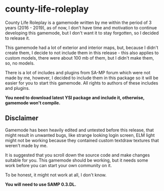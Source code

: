 # county-life-roleplay
County Life Roleplay is a gamemode written by me within the period of 3 years (2016 - 2019), as of now, I don't have time and motivation to continue developing this gamemode, but I don't want it to stay forgotten, so I decided to release it.

This gamemode had a lot of exterior and interior maps, but, because I didn't create them, I decide to not include them in this release - this also applies to custom models, there were about 100 mb of them, but I didn't make them, so, no models.

There is a lot of includes and plugins from SA-MP forum which were not made by me, however, I decided to include them in this package so it will be easier for you to start this gamemode. All rights to authors of these includes and plugins.

**You need to download latest YSI package and include it, otherwise, gamemode won't compile.**
## Disclaimer

Gamemode has been heavily edited and untested before this release, that might result in unwanted bugs, like strange looking login screen, ELM light might not be working because they contained custom textdraw textures that weren't made by me.

It is suggested that you scroll down the source code and make changes suitable for you. This gamemode should be working, but it needs some work before you can start your own community on it.

To be honest, it might not work at all, I don't know.

**You will need to use SAMP 0.3.DL.**
